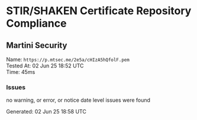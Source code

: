 # STIR/SHAKEN Certificate Repository Compliance

## Martini Security

Name: `https://p.mtsec.me/2e5a/cHIzA5hQfolF.pem`\
Tested At: 02 Jun 25 18:52 UTC\
Time: 45ms

### Issues

no warning, or error, or notice date level issues were found

Generated: 02 Jun 25 18:58 UTC